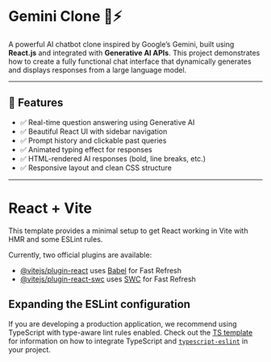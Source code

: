
# Gemini Clone 💬⚡

A powerful AI chatbot clone inspired by Google’s Gemini, built using **React.js** and integrated with **Generative AI APIs**. This project demonstrates how to create a fully functional chat interface that dynamically generates and displays responses from a large language model.

---

## 🌟 Features

- ✅ Real-time question answering using Generative AI
- ✅ Beautiful React UI with sidebar navigation
- ✅ Prompt history and clickable past queries
- ✅ Animated typing effect for responses
- ✅ HTML-rendered AI responses (bold, line breaks, etc.)
- ✅ Responsive layout and clean CSS structure

---

# React + Vite

This template provides a minimal setup to get React working in Vite with HMR and some ESLint rules.

Currently, two official plugins are available:

- [@vitejs/plugin-react](https://github.com/vitejs/vite-plugin-react/blob/main/packages/plugin-react) uses [Babel](https://babeljs.io/) for Fast Refresh
- [@vitejs/plugin-react-swc](https://github.com/vitejs/vite-plugin-react/blob/main/packages/plugin-react-swc) uses [SWC](https://swc.rs/) for Fast Refresh

## Expanding the ESLint configuration

If you are developing a production application, we recommend using TypeScript with type-aware lint rules enabled. Check out the [TS template](https://github.com/vitejs/vite/tree/main/packages/create-vite/template-react-ts) for information on how to integrate TypeScript and [`typescript-eslint`](https://typescript-eslint.io) in your project.



